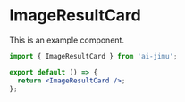 # ImageResultCard

This is an example component.

```jsx
import { ImageResultCard } from 'ai-jimu';

export default () => {
  return <ImageResultCard />;
};
```
